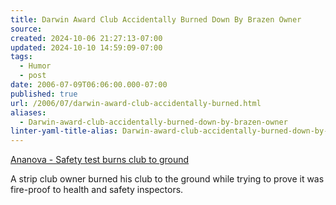 ```yaml
---
title: Darwin Award Club Accidentally Burned Down By Brazen Owner
source: 
created: 2024-10-06 21:27:13-07:00
updated: 2024-10-10 14:59:09-07:00
tags:
  - Humor
  - post
date: 2006-07-09T06:06:00.000-07:00
published: true
url: /2006/07/darwin-award-club-accidentally-burned.html
aliases:
  - Darwin-award-club-accidentally-burned-down-by-brazen-owner
linter-yaml-title-alias: Darwin-award-club-accidentally-burned-down-by-brazen-owner
---
```



[Ananova - Safety test burns club to ground](https://www.ananova.com/news/story/sm_1620950.html "Ananova - Safety test burns club to ground")  
  
A strip club owner burned his club to the ground while trying to prove it was fire-proof to health and safety inspectors.